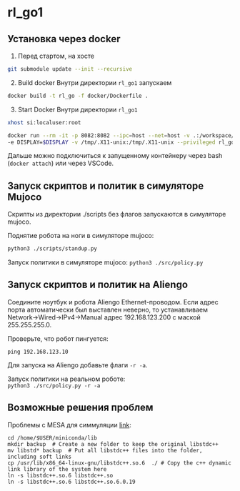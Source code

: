# rl_go1

## Установка через docker

1. Перед стартом, на хосте
```bash
git submodule update --init --recursive
```

2. Build docker
Внутри директории ```rl_go1``` запускаем
```bash
docker build -t rl_go -f docker/Dockerfile .
```

3. Start Docker
Внутри директории ```rl_go1```

```bash
xhost si:localuser:root

docker run --rm -it -p 8082:8082 --ipc=host --net=host -v .:/workspace/rl_go1 --volume=$HOME/.Xauthority:/root/.Xauthority:rw 
-e DISPLAY=$DISPLAY -v /tmp/.X11-unix:/tmp/.X11-unix --privileged rl_go bash
```
Дальше можно подключиться к запущенному контейнеру через bash (`docker attach`) или через VSCode.

## Запуск скриптов и политик в симуляторе Mujoco

Скрипты из директории ./scripts без флагов запускаются в симуляторе mujoco. 

Поднятие робота на ноги в симуляторе mujoco:
```bash
python3 ./scripts/standup.py
```

Запуск политики в симуляторе mujoco: 
```python3 ./src/policy.py```

## Запуск скриптов и политик на Aliengo

Соедините ноутбук и робота Aliengo Ethernet-проводом. Если адрес порта автоматически был выставлен неверно, то устанавливаем Network->Wired->IPv4->Manual адрес 192.168.123.200 с маской 255.255.255.0.

Проверьте, что робот пингуется:

```ping 192.168.123.10```

Для запуска на Aliengo добавьте флаги `-r -a`.

Запуск политики на реальном роботе:  
```python3 ./src/policy.py -r -a```

## Возможные решения проблем

Проблемы с MESA для симмуляции [link](https://stackoverflow.com/questions/72110384/libgl-error-mesa-loader-failed-to-open-iris):
```
cd /home/$USER/miniconda/lib
mkdir backup  # Create a new folder to keep the original libstdc++
mv libstd* backup  # Put all libstdc++ files into the folder, including soft links
cp /usr/lib/x86_64-linux-gnu/libstdc++.so.6  ./ # Copy the c++ dynamic link library of the system here
ln -s libstdc++.so.6 libstdc++.so
ln -s libstdc++.so.6 libstdc++.so.6.0.19
```

